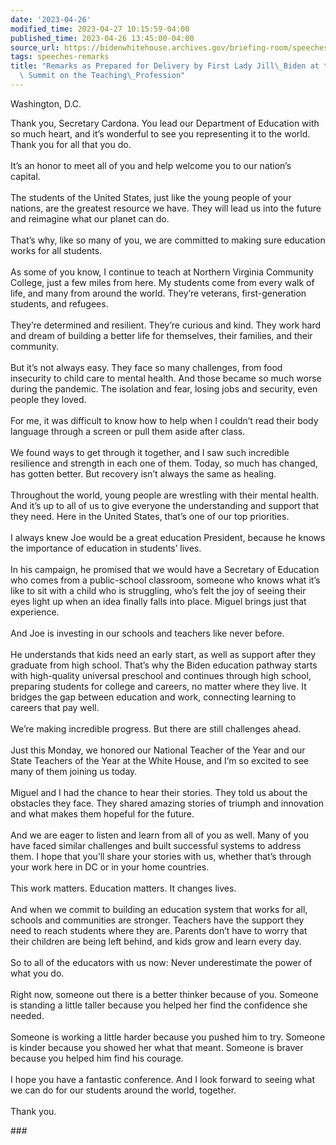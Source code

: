 ```yaml
---
date: '2023-04-26'
modified_time: 2023-04-27 10:15:59-04:00
published_time: 2023-04-26 13:45:00-04:00
source_url: https://bidenwhitehouse.archives.gov/briefing-room/speeches-remarks/2023/04/26/remarks-as-prepared-for-delivery-by-first-lady-jill-biden-at-the-2023-international-summit-on-the-teaching-profession/
tags: speeches-remarks
title: "Remarks as Prepared for Delivery by First Lady Jill\_Biden at the 2023 International\
  \ Summit on the Teaching\_Profession"
---
```

 
Washington, D.C.

Thank you, Secretary Cardona. You lead our Department of Education with
so much heart, and it’s wonderful to see you representing it to the
world. Thank you for all that you do.   
   
It’s an honor to meet all of you and help welcome you to our nation’s
capital.   
   
The students of the United States, just like the young people of your
nations, are the greatest resource we have. They will lead us into the
future and reimagine what our planet can do.  
   
That’s why, like so many of you, we are committed to making sure
education works for all students.  
   
As some of you know, I continue to teach at Northern Virginia Community
College, just a few miles from here. My students come from every walk of
life, and many from around the world. They’re veterans, first-generation
students, and refugees.   
   
They’re determined and resilient. They’re curious and kind. They work
hard and dream of building a better life for themselves, their families,
and their community.   
   
But it’s not always easy. They face so many challenges, from food
insecurity to child care to mental health. And those became so much
worse during the pandemic. The isolation and fear, losing jobs and
security, even people they loved.   
   
For me, it was difficult to know how to help when I couldn’t read their
body language through a screen or pull them aside after class.   
   
We found ways to get through it together, and I saw such incredible
resilience and strength in each one of them. Today, so much has changed,
has gotten better. But recovery isn’t always the same as healing.     
   
Throughout the world, young people are wrestling with their mental
health. And it’s up to all of us to give everyone the understanding and
support that they need. Here in the United States, that’s one of our top
priorities.   
   
I always knew Joe would be a great education President, because he knows
the importance of education in students’ lives.   
   
In his campaign, he promised that we would have a Secretary of Education
who comes from a public-school classroom, someone who knows what it’s
like to sit with a child who is struggling, who’s felt the joy of seeing
their eyes light up when an idea finally falls into place. Miguel brings
just that experience.   
   
And Joe is investing in our schools and teachers like never before.   
   
He understands that kids need an early start, as well as support after
they graduate from high school. That’s why the Biden education pathway
starts with high-quality universal preschool and continues through high
school, preparing students for college and careers, no matter where they
live. It bridges the gap between education and work, connecting learning
to careers that pay well.  
   
We’re making incredible progress. But there are still challenges
ahead.   
   
Just this Monday, we honored our National Teacher of the Year and our
State Teachers of the Year at the White House, and I’m so excited to see
many of them joining us today.   
   
Miguel and I had the chance to hear their stories. They told us about
the obstacles they face. They shared amazing stories of triumph and
innovation and what makes them hopeful for the future.   
   
And we are eager to listen and learn from all of you as well. Many of
you have faced similar challenges and built successful systems to
address them. I hope that you’ll share your stories with us, whether
that’s through your work here in DC or in your home countries.   
   
This work matters. Education matters. It changes lives.   
   
And when we commit to building an education system that works for all,
schools and communities are stronger. Teachers have the support they
need to reach students where they are. Parents don’t have to worry that
their children are being left behind, and kids grow and learn every
day.   
   
So to all of the educators with us now: Never underestimate the power of
what you do.   
   
Right now, someone out there is a better thinker because of you. Someone
is standing a little taller because you helped her find the confidence
she needed.   
   
Someone is working a little harder because you pushed him to try.
Someone is kinder because you showed her what that meant. Someone is
braver because you helped him find his courage.  
   
I hope you have a fantastic conference. And I look forward to seeing
what we can do for our students around the world, together.   
   
Thank you.

\###
